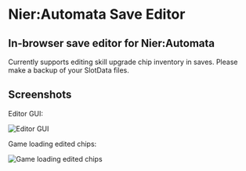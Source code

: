 Nier:Automata Save Editor
=========================

In-browser save editor for Nier:Automata
------

Currently supports editing skill upgrade chip inventory in saves. Please make a backup of your SlotData files.


Screenshots
------

Editor GUI:

![Editor GUI](https://i.imgur.com/xbL6a89.png)


Game loading edited chips:

![Game loading edited chips](https://i.imgur.com/7vmupIz.jpg)
